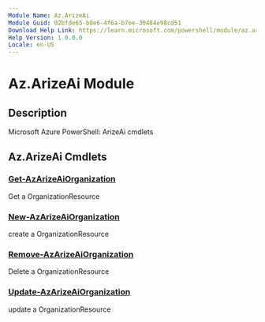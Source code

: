 ```yaml
---
Module Name: Az.ArizeAi
Module Guid: 02bfde65-b8e6-4f6a-b7ee-30484e98cd51
Download Help Link: https://learn.microsoft.com/powershell/module/az.arizeai
Help Version: 1.0.0.0
Locale: en-US
---
```


# Az.ArizeAi Module
## Description
Microsoft Azure PowerShell: ArizeAi cmdlets

## Az.ArizeAi Cmdlets
### [Get-AzArizeAiOrganization](Get-AzArizeAiOrganization.md)
Get a OrganizationResource

### [New-AzArizeAiOrganization](New-AzArizeAiOrganization.md)
create a OrganizationResource

### [Remove-AzArizeAiOrganization](Remove-AzArizeAiOrganization.md)
Delete a OrganizationResource

### [Update-AzArizeAiOrganization](Update-AzArizeAiOrganization.md)
update a OrganizationResource


